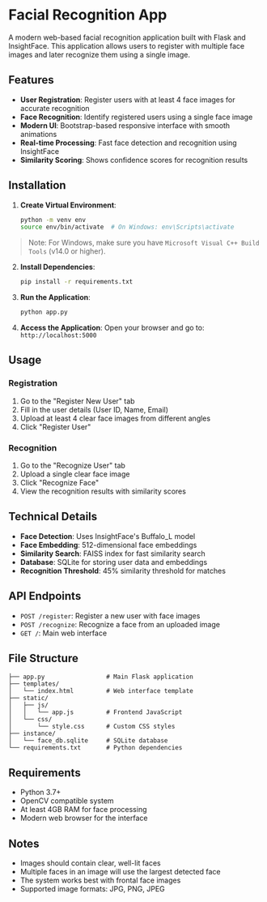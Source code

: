 # Facial Recognition App

A modern web-based facial recognition application built with Flask and InsightFace. This application allows users to register with multiple face images and later recognize them using a single image.

## Features

- **User Registration**: Register users with at least 4 face images for accurate recognition
- **Face Recognition**: Identify registered users using a single face image
- **Modern UI**: Bootstrap-based responsive interface with smooth animations
- **Real-time Processing**: Fast face detection and recognition using InsightFace
- **Similarity Scoring**: Shows confidence scores for recognition results

## Installation

1. **Create Virtual Environment**:
   ```bash
   python -m venv env
   source env/bin/activate  # On Windows: env\Scripts\activate
   ```
> Note: For Windows, make sure you have `Microsoft Visual C++ Build Tools` (v14.0 or higher).
2. **Install Dependencies**:
   ```bash
   pip install -r requirements.txt
   ```

3. **Run the Application**:
   ```bash
   python app.py
   ```

4. **Access the Application**:
   Open your browser and go to: `http://localhost:5000`

## Usage

### Registration
1. Go to the "Register New User" tab
2. Fill in the user details (User ID, Name, Email)
3. Upload at least 4 clear face images from different angles
4. Click "Register User"

### Recognition
1. Go to the "Recognize User" tab
2. Upload a single clear face image
3. Click "Recognize Face"
4. View the recognition results with similarity scores

## Technical Details

- **Face Detection**: Uses InsightFace's Buffalo_L model
- **Face Embedding**: 512-dimensional face embeddings
- **Similarity Search**: FAISS index for fast similarity search
- **Database**: SQLite for storing user data and embeddings
- **Recognition Threshold**: 45% similarity threshold for matches

## API Endpoints

- `POST /register`: Register a new user with face images
- `POST /recognize`: Recognize a face from an uploaded image
- `GET /`: Main web interface

## File Structure

```
├── app.py                 # Main Flask application
├── templates/
│   └── index.html         # Web interface template
├── static/
│   ├── js/
│   │   └── app.js         # Frontend JavaScript
│   └── css/
│       └── style.css      # Custom CSS styles
├── instance/
│   └── face_db.sqlite     # SQLite database
└── requirements.txt       # Python dependencies
```

## Requirements

- Python 3.7+
- OpenCV compatible system
- At least 4GB RAM for face processing
- Modern web browser for the interface

## Notes

- Images should contain clear, well-lit faces
- Multiple faces in an image will use the largest detected face
- The system works best with frontal face images
- Supported image formats: JPG, PNG, JPEG
